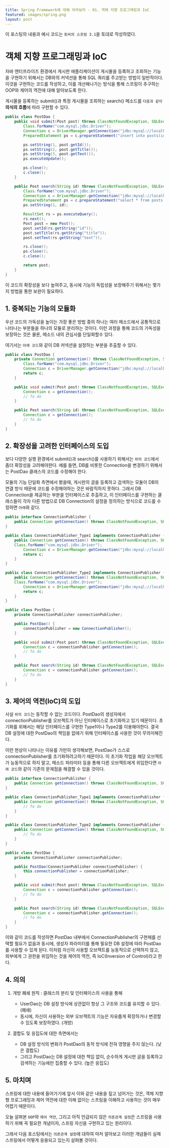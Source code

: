 ```yaml
---
title: Spring Framework에 대해 아라보자 - 01. 객체 지향 프로그래밍과 IoC
featured: images/spring.png
layout: post
---
```



이 포스팅의 내용과 예시 코드는 `토비의 스프링 3.1`을 토대로 작성하였다.

# 객체 지향 프로그래밍과 IoC

자바 엔터프라이즈 환경에서 게시판 애플리케이션이 게시물을 등록하고 조회하는 기능을 구현하기 위해서는 DB와의 커넥션을 통해 SQL 쿼리를 주고받는 방법이 일반적이다. 이것을 구현하는 코드를 작성하고, 이를 개선해나가는 방식을 통해 스프링이 추구하는 OOP와 제어의 역전에 대해 알아보도록 한다.

게시물을 등록하는 submit()과 특정 게시물을 조회하는 search() 메소드를 `다음과 같이` **의식의 흐름**에 따라 구현할 수 있다.

``` java
public class PostDao {
    public void submit(Post post) throws ClassNotFoundException, SQLException {
        Class.forName("com.mysql.jdbc.Driver");
        Connection c = DriverManager.getConnection("jdbc:mysql://localhost/webboard","dbid","dbpass");
        PreparedStatement ps = c.prepareStatement("insert into posts(id, title, text) values (?,?,?)");

        ps.setString(1, post.getId());
        ps.setString(2, post.getTitle());
        ps.setString(3, post.getText());
        ps.executeUpdate();

        ps.close();
        c.close();
    }

    public Post search(String id) throws ClassNotFoundException, SQLException {
        Class.forName("com.mysql.jdbc.Driver");
        Connection c = DriverManager.getConnection("jdbc:mysql://localhost/webboard","dbid","dbpass");
        PreparedStatement ps = c.prepareStatement("select * from posts where id=?");
        ps.setString(1, id);

        ResultSet rs = ps.executeQuery();
        rs.next();
        Post post = new Post();
        post.setId(rs.getString("id"));
        post.setTitle(rs.getString("title"));
        post.setText(rs.getString("text"));

        rs.close();
        ps.close();
        c.close();

        return post;
    }
}
```

이 코드의 확장성을 보다 높여주고, 동시에 기능의 독립성을 보장해주기 위해서는 몇가지 방법을 통한 보완이 필요하다.

## 1\. 중복되는 기능의 모듈화

우선 코드의 가독성을 높이는 가장 좋은 방법 중의 하나는 여러 메소드에서 공통적으로 나타나는 부분들을 하나의 모듈로 분리하는 것이다. 이런 과정을 통해 코드의 가독성을 보장하는 것은 물론, 메소드 내의 관심사를 단일화할수 있다.

여기서는 `아래 코드`와 같이 DB 커넥션을 설정하는 부분을 추출할 수 있다.

``` java
public class PostDao {
    private Connection getConnection() throws ClassNotFoundException, SQLException {
        Class.forName("com.mysql.jdbc.Driver");
        Connection c = DriverManager.getConnection("jdbc:mysql://localhost/webboard","dbid","dbpass");
        return c;
    }

    public void submit(Post post) throws ClassNotFoundException, SQLException {
        Connection c = getConnection();
        // To do
    }

    public Post search(String id) throws ClassNotFoundException, SQLException {
        Connection c = getConnection();
        // To do
    }
}
```

## 2\. 확장성을 고려한 인터페이스의 도입

보다 다양한 실행 환경에서 submit()과 search()를 사용하기 위해서는 `위의 코드`에서 좀더 확장성을 고려해야한다. 예를 들면, DB를 비롯한 Connection을 변경하기 위해서는 PostDao 클래스의 코드를 수정해야 한다.

모듈의 기능 단일화 측면에서 봤을때, 게시판의 글을 등록하고 검색하는 모듈이 DB의 연결 방식 때문에 코드를 수정해야하는 것은 바람직하지 못하다. 그래서 DB Connection을 제공하는 부분을 인터페이스로 추출하고, 이 인터페이스를 구현하는 클래스들이 각자 다른 방법으로 DB Connection의 설정을 정의하는 방식으로 코드를 수정하면 `아래`와 같다.

``` java
public interface ConnectionPublisher {
    public Connection getConnection() throws ClassNotFoundException, SQLException;
}

public class ConnectionPublisher_Type1 implements ConnectionPublisher {
    public Connection getConnection() throws ClassNotFoundException, SQLException {
    Class.forName("com.mysql.jdbc.Driver");
        Connection c = DriverManager.getConnection("jdbc:mysql://localhost/webboard","dbid","dbpass");
        return c;
    }
}

public class ConnectionPublisher_Type2 implements ConnectionPublisher {
    public Connection getConnection() throws ClassNotFoundException, SQLException {
    Class.forName("com.mysql.jdbc.Driver");
        Connection c = DriverManager.getConnection("jdbc:mysql://localhost/test_webboard","testid","testpass");
        return c;
    }
}

public class PostDao {
    private ConnectionPublisher connectionPublisher;

    public PostDao() {
        connectionPublisher = new ConnectionPublisher();
    }

    public void submit(Post post) throws ClassNotFoundException, SQLException {
        Connection c = connectionPublisher.getConnection();
        // To do
    }

    public Post search(String id) throws ClassNotFoundException, SQLException {
        Connection c = connectionPublisher.getConnection();
        // To do
    }
}
```

## 3\. 제어의 역전\(IoC\)의 도입

사실 `위의 코드`는 동작할 수 없는 코드이다. PostDao의 생성자에서 connectionPublisher를 오브젝트가 아닌 인터페이스로 초기화하고 있기 때문이다. 초기화를 위해서는 해당 인터페이스를 구현한 Type1이나 Type2를 이용해야한다. 결국 DB 설정에 대한 PostDao의 책임을 없애기 위해 인터페이스를 사용한 것이 무의미해진다.

이런 현상이 나타나는 이유를 가만히 생각해보면, PostDao가 스스로 connectionPublisher를 초기화하려고하기 때문이다. 이 초기화 작업을 해당 오브젝트가 능동적으로 하지 말고, 메소드 파라미터 등을 통해 다른 오브젝트에게 위임한다면 `아래 코드`와 같이 기존의 문제점을 해결할 수 있을 것이다.

``` java
public interface ConnectionPublisher {
    public Connection getConnection() throws ClassNotFoundException, SQLException;
}

public class ConnectionPublisher_Type1 implements ConnectionPublisher {
    public Connection getConnection() throws ClassNotFoundException, SQLException {
        // To do
    }
}

public class ConnectionPublisher_Type2 implements ConnectionPublisher {
    public Connection getConnection() throws ClassNotFoundException, SQLException {
        // To do
    }
}

public class PostDao {
    private ConnectionPublisher connectionPublisher;

    public PostDao(ConnectionPublisher connectionPublisher) {
        this.connectionPublisher = connectionPublisher;
    }

    public void submit(Post post) throws ClassNotFoundException, SQLException {
        Connection c = connectionPublisher.getConnection();
        // To do
    }

    public Post search(String id) throws ClassNotFoundException, SQLException {
        Connection c = connectionPublisher.getConnection();
        // To do
    }
}
```

이와 같이 코드를 작성하면 PostDao 내부에서 ConnectionPublisher의 구현체를 선택할 필요가 없음과 동시에, 생성자 파라미터를 통해 필요한 DB 설정에 따라 PostDao를 사용할 수 있게 된다. 이처럼 자신이 사용할 오브젝트를 능동적으로 선택하지 않고, 외부에게 그 권한을 위임하는 것을 제어의 역전, 즉 IoC(Inversion of Control)라고 한다.

## 4. 의의

1. 개방 폐쇄 원칙 : 클래스의 분리 및 인터페이스의 사용을 통해
    * UserDao는 DB 설정 방식에 상관없이 항상 그 구조와 코드를 유지할 수 있다. (폐쇄)
    * 동시에, 자신이 사용하는 외부 오브젝트의 기능은 자유롭게 확장하거나 변경할 수 있도록 보장하였다. (개방) 


2. 결합도 및 응집도에 대한 측면에서는
    * DB 설정 방식의 변화가 PostDao의 동작 방식에 전혀 영향을 주지 않는다. (낮은 결합도)
    * 그리고 PostDao는 DB 설정에 대한 책임 없이, 순수하게 게시판 글을 등록하고 검색하는 기능에만 집중할 수 있다. (높은 응집도)

## 5. 마치며

스프링에 대한 내용에 들어가기에 앞서 이와 같은 내용을 짚고 넘어가는 것은, 객체 지향형 프로그래밍과 제어 역전에 대한 이해 없이는 스프링을 이해하고 사용하는 것이 매우 어렵기 때문이다.

오늘 살펴본 `OOP`와 `제어 역전`, 그리고 아직 언급되지 않은 `의존관계 설정`은 스프링을 사용하기 위해 꼭 필요한 개념이자, 스프링 자신을 구현하고 있는 원리이다.

그래서 다음 포스팅에서는 `의존관계 설정`에 대하여 마저 알아보고 이러한 개념들이 실제 스프링에서 어떻게 응용되고 있는지 살펴볼 것이다.
